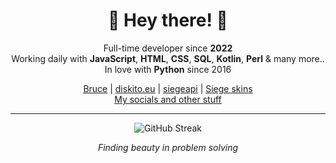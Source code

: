 <div align="center">  

  
# 🐪 Hey there! 👋  

Full-time developer since **2022**  
Working daily with **JavaScript**, **HTML**, **CSS**, **SQL**, **Kotlin**, **Perl** & many more..  
In love with **Python** since 2016  

[Bruce](https://github.com/CNDRD/Bruce) | [diskito.eu](https://github.com/CNDRD/diskito.eu) | [siegeapi](https://github.com/CNDRD/siegeapi) | [Siege skins](https://skins.cndrd.xyz/)  
[My socials and other stuff](https://cndrd.github.io/)  

---  

![GitHub Streak](https://streak-stats.demolab.com?user=CNDRD&theme=github-dark&hide_border=true&stroke=30363D&dates=8B949E&ring=30363D&fire=DB6D28)

*Finding beauty in problem solving*  

</div>
